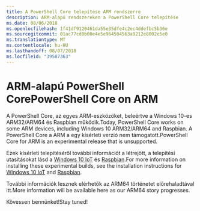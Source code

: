 ```yaml
---
title: A PowerShell Core telepítése ARM rendszerre
description: ARM-alapú rendszereken a PowerShell Core telepítése
ms.date: 08/06/2018
ms.openlocfilehash: 1f41df9120461da55e35dfe4c2ec4ddefbc5b36e
ms.sourcegitcommit: 01ac77cd0b00e4e5e964504563a9212e8002e5e0
ms.translationtype: MT
ms.contentlocale: hu-HU
ms.lasthandoff: 08/07/2018
ms.locfileid: "39587363"
---
```

# <a name="powershell-core-on-arm"></a><span data-ttu-id="e64e8-103">ARM-alapú PowerShell Core</span><span class="sxs-lookup"><span data-stu-id="e64e8-103">PowerShell Core on ARM</span></span>

<span data-ttu-id="e64e8-104">A PowerShell Core, az egyes ARM-eszközöket, beleértve a Windows 10-es ARM32/ARM64 és Raspbian működik.</span><span class="sxs-lookup"><span data-stu-id="e64e8-104">Today, PowerShell Core works on some ARM devices, including Windows 10 ARM32/ARM64 and Raspbian.</span></span>
<span data-ttu-id="e64e8-105">A PowerShell Core a ARM a egy kísérleti verzió nem támogatott.</span><span class="sxs-lookup"><span data-stu-id="e64e8-105">PowerShell Core for ARM is an experimental release that is unsupported.</span></span>

<span data-ttu-id="e64e8-106">Ezek kísérleti telepítéséről további információt a létrejött, a telepítési utasításokat lásd a [Windows 10 IoT](installing-powershell-core-on-windows.md#deploying-on-windows-iot) és [Raspbian](installing-powershell-core-on-linux.md#raspbian).</span><span class="sxs-lookup"><span data-stu-id="e64e8-106">For more information on installing these experimental builds, see the installation instructions for [Windows 10 IoT](installing-powershell-core-on-windows.md#deploying-on-windows-iot) and [Raspbian](installing-powershell-core-on-linux.md#raspbian).</span></span>

<span data-ttu-id="e64e8-107">További információk lesznek elérhetők az ARM64 történetet előrehaladtával itt.</span><span class="sxs-lookup"><span data-stu-id="e64e8-107">More information will be available here as our ARM64 story progresses.</span></span>

<span data-ttu-id="e64e8-108">Kövessen bennünket!</span><span class="sxs-lookup"><span data-stu-id="e64e8-108">Stay tuned!</span></span>
